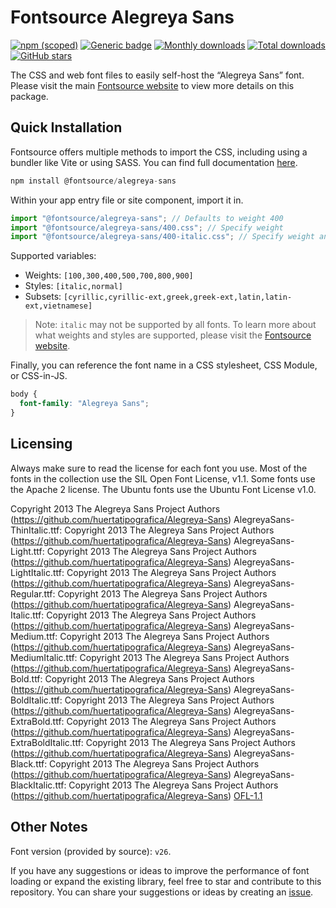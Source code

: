 # Fontsource Alegreya Sans

[![npm (scoped)](https://img.shields.io/npm/v/@fontsource/alegreya-sans?color=brightgreen)](https://www.npmjs.com/package/@fontsource/alegreya-sans) [![Generic badge](https://img.shields.io/badge/fontsource-passing-brightgreen)](https://github.com/fontsource/fontsource) [![Monthly downloads](https://badgen.net/npm/dm/@fontsource/alegreya-sans)](https://github.com/fontsource/fontsource) [![Total downloads](https://badgen.net/npm/dt/@fontsource/alegreya-sans)](https://github.com/fontsource/fontsource) [![GitHub stars](https://img.shields.io/github/stars/fontsource/fontsource.svg?style=social&label=Star)](https://github.com/fontsource/fontsource/stargazers)

The CSS and web font files to easily self-host the “Alegreya Sans” font. Please visit the main [Fontsource website](https://fontsource.org/fonts/alegreya-sans) to view more details on this package.

## Quick Installation

Fontsource offers multiple methods to import the CSS, including using a bundler like Vite or using SASS. You can find full documentation [here](https://fontsource.org/docs/getting-started/introduction).

```javascript
npm install @fontsource/alegreya-sans
```

Within your app entry file or site component, import it in.

```javascript
import "@fontsource/alegreya-sans"; // Defaults to weight 400
import "@fontsource/alegreya-sans/400.css"; // Specify weight
import "@fontsource/alegreya-sans/400-italic.css"; // Specify weight and style
```

Supported variables:
- Weights: `[100,300,400,500,700,800,900]`
- Styles: `[italic,normal]`
- Subsets: `[cyrillic,cyrillic-ext,greek,greek-ext,latin,latin-ext,vietnamese]`

> Note: `italic` may not be supported by all fonts. To learn more about what weights and styles are supported, please visit the [Fontsource website](https://fontsource.org/fonts/alegreya-sans).

Finally, you can reference the font name in a CSS stylesheet, CSS Module, or CSS-in-JS.

```css
body {
  font-family: "Alegreya Sans";
}
```

## Licensing
Always make sure to read the license for each font you use. Most of the fonts in the collection use the SIL Open Font License, v1.1. Some fonts use the Apache 2 license. The Ubuntu fonts use the Ubuntu Font License v1.0.

Copyright 2013 The Alegreya Sans Project Authors (https://github.com/huertatipografica/Alegreya-Sans) AlegreyaSans-ThinItalic.ttf: Copyright 2013 The Alegreya Sans Project Authors (https://github.com/huertatipografica/Alegreya-Sans) AlegreyaSans-Light.ttf: Copyright 2013 The Alegreya Sans Project Authors (https://github.com/huertatipografica/Alegreya-Sans) AlegreyaSans-LightItalic.ttf: Copyright 2013 The Alegreya Sans Project Authors (https://github.com/huertatipografica/Alegreya-Sans) AlegreyaSans-Regular.ttf: Copyright 2013 The Alegreya Sans Project Authors (https://github.com/huertatipografica/Alegreya-Sans) AlegreyaSans-Italic.ttf: Copyright 2013 The Alegreya Sans Project Authors (https://github.com/huertatipografica/Alegreya-Sans) AlegreyaSans-Medium.ttf: Copyright 2013 The Alegreya Sans Project Authors (https://github.com/huertatipografica/Alegreya-Sans) AlegreyaSans-MediumItalic.ttf: Copyright 2013 The Alegreya Sans Project Authors (https://github.com/huertatipografica/Alegreya-Sans) AlegreyaSans-Bold.ttf: Copyright 2013 The Alegreya Sans Project Authors (https://github.com/huertatipografica/Alegreya-Sans) AlegreyaSans-BoldItalic.ttf: Copyright 2013 The Alegreya Sans Project Authors (https://github.com/huertatipografica/Alegreya-Sans) AlegreyaSans-ExtraBold.ttf: Copyright 2013 The Alegreya Sans Project Authors (https://github.com/huertatipografica/Alegreya-Sans) AlegreyaSans-ExtraBoldItalic.ttf: Copyright 2013 The Alegreya Sans Project Authors (https://github.com/huertatipografica/Alegreya-Sans) AlegreyaSans-Black.ttf: Copyright 2013 The Alegreya Sans Project Authors (https://github.com/huertatipografica/Alegreya-Sans) AlegreyaSans-BlackItalic.ttf: Copyright 2013 The Alegreya Sans Project Authors (https://github.com/huertatipografica/Alegreya-Sans)
[OFL-1.1](https://openfontlicense.org)

## Other Notes
Font version (provided by source): `v26`.

If you have any suggestions or ideas to improve the performance of font loading or expand the existing library, feel free to star and contribute to this repository. You can share your suggestions or ideas by creating an [issue](https://github.com/fontsource/fontsource/issues).